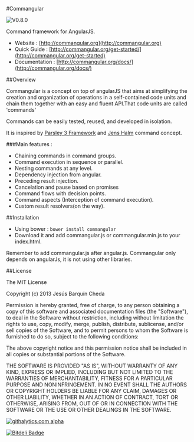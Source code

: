 #Commangular        

![V0.8.0](https://travis-ci.org/yukatan/commangular.svg?branch=v0.8.0)


Command framework for AngularJS.

* Website  : [http://commangular.org](http://commangular.org)
* Quick Guide : [http://commangular.org/get-started/](http://commangular.org/get-started)
* Documentation : [http://commangular.org/docs/](http://commangular.org/docs/)

##Overview

Commangular is a concept on top of angularJS that aims at simplifying the creation and organization of operations in a self-contained code units and chain them together with an easy and fluent API.That code units are called 'commands'

Commands can be easily tested, reused, and developed in isolation.

It is inspired by [Parsley 3 Framework](https://github.com/spicefactory) and [Jens Halm](https://github.com/jenshalm) command concept. 


###Main features :

* Chaining commands in command groups.
* Command execution in sequence or parallel.
* Nesting commands at any level.
* Dependency injection from angular.
* Preceding result injection.
* Cancelation and pause based on promises
* Command flows with decision points. 
* Command aspects (Interception of command execution).
* Custom result resolvers(on the way).


##Installation

* Using bower : ``` bower install commangular ```
* Download it and add commangular.js or commangular.min.js to your index.html.

Remember to add commangular.js after angular.js. Commangular only depends on angularJs, it is not using other libraries.



##License

The MIT License

Copyright (c) 2013 Jesús Barquín Cheda

Permission is hereby granted, free of charge, to any person obtaining a copy of this software and associated documentation files (the "Software"), to deal in the Software without restriction, including without limitation the rights to use, copy, modify, merge, publish, distribute, sublicense, and/or sell copies of the Software, and to permit persons to whom the Software is furnished to do so, subject to the following conditions:

The above copyright notice and this permission notice shall be included in all copies or substantial portions of the Software.

THE SOFTWARE IS PROVIDED "AS IS", WITHOUT WARRANTY OF ANY KIND, EXPRESS OR IMPLIED, INCLUDING BUT NOT LIMITED TO THE WARRANTIES OF MERCHANTABILITY, FITNESS FOR A PARTICULAR PURPOSE AND NONINFRINGEMENT. IN NO EVENT SHALL THE AUTHORS OR COPYRIGHT HOLDERS BE LIABLE FOR ANY CLAIM, DAMAGES OR OTHER LIABILITY, WHETHER IN AN ACTION OF CONTRACT, TORT OR OTHERWISE, ARISING FROM, OUT OF OR IN CONNECTION WITH THE SOFTWARE OR THE USE OR OTHER DEALINGS IN THE SOFTWARE.

[![githalytics.com alpha](https://cruel-carlota.gopagoda.com/4e4c83003a160db1279836eedc98f99a "githalytics.com")](http://githalytics.com/yukatan/commangular)

[![Bitdeli Badge](https://d2weczhvl823v0.cloudfront.net/yukatan/commangular/trend.png)](https://bitdeli.com/free "Bitdeli Badge")

